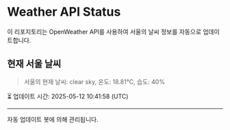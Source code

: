 
# Weather API Status

이 리포지토리는 OpenWeather API를 사용하여 서울의 날씨 정보를 자동으로 업데이트합니다.

## 현재 서울 날씨
> 서울의 현재 날씨: clear sky, 온도: 18.81°C, 습도: 40%

⏳ 업데이트 시간: 2025-05-12 10:41:58 (UTC)

---
자동 업데이트 봇에 의해 관리됩니다.
